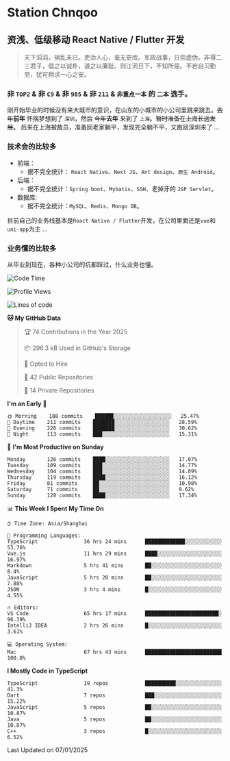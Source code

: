 # Station Chnqoo

## 资浅、低级移动 React Native / Flutter 开发

> 天下滔滔，祸乱未已。吏治人心，毫无更改。军政战事，日崇虚伪。非得二三君子，倡之以诚朴，道之以廉耻。则江河日下，不知所届。不若自习勤劳，犹可稍求一心之安。

### 非 `TOP2` & 非 `C9` & 非 `985` & 非 `211` & `非重点一本` 的 `二本` 选手。

刚开始毕业的时候没有来大城市的意识，在山东的小城市的小公司里跳来跳去。~~去年~~**前年** 怀揣梦想到了 `深圳`，然后 ~~今年~~**去年** 来到了 `上海`。~~暂时准备在上海长远发展~~。
后来在上海被裁员，准备回老家躺平，发现完全躺不平，又跑回深圳来了 ...

### 技术会的比较多

- 前端：
  - 据不完全统计： `React Native`、`Next JS`、`Ant design`、`原生 Android`。
- 后端：
  - 据不完全统计：`Spring boot`、`Mybatis`、`SSH`、老掉牙的 `JSP Servlet`。
- 数据库:
  - 据不完全统计：`MySQL`、`Redis`、`Mongo DB`。

目前自己的业务线基本是`React Native / Flutter`开发，在公司里面还是`vue`和`uni-app`为主 ...

### 业务懂的比较多

从毕业到现在，各种小公司的坑都踩过，什么业务也懂。

<!--START_SECTION:waka-->
![Code Time](http://img.shields.io/badge/Code%20Time-7%2C210%20hrs%2056%20mins-blue)

![Profile Views](http://img.shields.io/badge/Profile%20Views-0-blue)

![Lines of code](https://img.shields.io/badge/From%20Hello%20World%20I%27ve%20Written-495%20Thousand%20lines%20of%20code-blue)

**🐱 My GitHub Data** 

> 🏆 74 Contributions in the Year 2025
 > 
> 📦 296.3 kB Used in GitHub's Storage 
 > 
> 💼 Opted to Hire
 > 
> 📜 42 Public Repositories 
 > 
> 🔑 14 Private Repositories  
 > 
**I'm an Early 🐤** 

```text
🌞 Morning    188 commits    ██████░░░░░░░░░░░░░░░░░░░   25.47% 
🌆 Daytime    211 commits    ███████░░░░░░░░░░░░░░░░░░   28.59% 
🌃 Evening    226 commits    ███████░░░░░░░░░░░░░░░░░░   30.62% 
🌙 Night      113 commits    ███░░░░░░░░░░░░░░░░░░░░░░   15.31%

```
📅 **I'm Most Productive on Sunday** 

```text
Monday       126 commits    ████░░░░░░░░░░░░░░░░░░░░░   17.07% 
Tuesday      109 commits    ███░░░░░░░░░░░░░░░░░░░░░░   14.77% 
Wednesday    104 commits    ███░░░░░░░░░░░░░░░░░░░░░░   14.09% 
Thursday     119 commits    ████░░░░░░░░░░░░░░░░░░░░░   16.12% 
Friday       81 commits     ██░░░░░░░░░░░░░░░░░░░░░░░   10.98% 
Saturday     71 commits     ██░░░░░░░░░░░░░░░░░░░░░░░   9.62% 
Sunday       128 commits    ████░░░░░░░░░░░░░░░░░░░░░   17.34%

```


📊 **This Week I Spent My Time On** 

```text
⌚︎ Time Zone: Asia/Shanghai

💬 Programming Languages: 
TypeScript               36 hrs 24 mins      █████████████░░░░░░░░░░░░   53.76% 
Vue.js                   11 hrs 29 mins      ████░░░░░░░░░░░░░░░░░░░░░   16.97% 
Markdown                 5 hrs 41 mins       ██░░░░░░░░░░░░░░░░░░░░░░░   8.4% 
JavaScript               5 hrs 20 mins       ██░░░░░░░░░░░░░░░░░░░░░░░   7.88% 
JSON                     3 hrs 4 mins        █░░░░░░░░░░░░░░░░░░░░░░░░   4.55%

🔥 Editors: 
VS Code                  65 hrs 17 mins      ████████████████████████░   96.39% 
IntelliJ IDEA            2 hrs 26 mins       █░░░░░░░░░░░░░░░░░░░░░░░░   3.61%

💻 Operating System: 
Mac                      67 hrs 43 mins      █████████████████████████   100.0%

```

**I Mostly Code in TypeScript** 

```text
TypeScript               19 repos            ██████████░░░░░░░░░░░░░░░   41.3% 
Dart                     7 repos             ███░░░░░░░░░░░░░░░░░░░░░░   15.22% 
JavaScript               5 repos             ██░░░░░░░░░░░░░░░░░░░░░░░   10.87% 
Java                     5 repos             ██░░░░░░░░░░░░░░░░░░░░░░░   10.87% 
C++                      3 repos             █░░░░░░░░░░░░░░░░░░░░░░░░   6.52%

```



 Last Updated on 07/01/2025
<!--END_SECTION:waka-->

<!---
ChenqiaoStation/ChenqiaoStation is a ✨ special ✨ repository because its `README.md` (this file) appears on your GitHub profile.
You can click the Preview link to take a look at your changes.
--->
